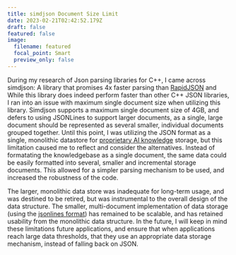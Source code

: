 ```yaml
---
title: simdjson Document Size Limit
date: 2023-02-21T02:42:52.179Z
draft: false
featured: false
image:
  filename: featured
  focal_point: Smart
  preview_only: false
---
```

During my research of Json parsing libraries for C++, I came across simdjson: A library that promises 4x faster parsing than [RapidJSON](https://rapidjson.org/) and While this library does indeed perform faster than other C++ JSON libraries, I ran into an issue with maximum single document size when utilizing this library. Simdjson supports a maximum single document size of 4GB, and defers to using JSONLines to support larger documents, as a single, large document should be represented as several smaller, individual documents grouped together. Until this point, I was utilizing the JSON format as a single, monolithic datastore for [proprietary AI knowledge](https://intelligent-artifacts.com) storage, but this limitation caused me to reflect and consider the alternatives. Instead of formatating the knowledgebase as a single document, the same data could be easily formatted into several, smaller and incremental storage documents. This allowed for a simpler parsing mechanism to be used, and increased the robustness of the code. 

The larger, monolithic data store was inadequate for long-term usage, and was destined to be retired, but was instrumental to the overall design of the data structure. The smaller, multi-document implementation of data storage (using the [jsonlines format](https://jsonlines.org)) has remained to be scalable, and has retained usability from the monolithic data structure. In the future, I will keep in mind these limitations future applications, and ensure that when applications reach large data thresholds, that they use an appropriate data storage mechanism, instead of falling back on JSON.